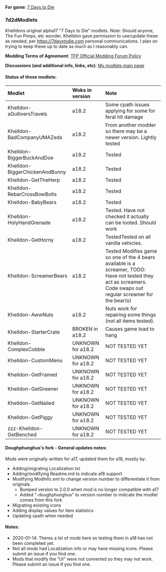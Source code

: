**For game**: [7 Days to Die](https://7daystodie.com)

### 7d2dModlets
Khelldons original alpha17 "7 Days to Die" modlets.
Note: Should anyone, The Fun Pimps, etc wonder, Khelldon gave permission to use/update these as needed, per https://7daystodie.com personal communications. I plan on trying to keep these up to date as much as I reasonably can. 

**Modding Terms of Agreement**: [TFP Official Modding Forum Policy ](https://7daystodie.com/forums/showthread.php?59817-TFP-Official-Modding-Forum-Policy)

**Discussions (and additional info, links, etc)**: [My modlets main page](https://7daystodie.com/forums/showthread.php?144915-Doughs-modlets)

#### Status of these modlets:

Modlet | Woks in version  | Note
| :------------ | :------------- | :------------- |
Khelldon-aGulliversTravels | a18.2 | Some cpath issues applying for some for feral hit damage
Khelldon-BadCompanyUMAZeds| a18.2 | From another modder so there may be a newer version. Lightly tested
Khelldon-BiggerBuckAndDoe| a18.2 | Tested
Khelldon-BiggerChickenAndBunny| a18.2 | Tested
Khelldon-GetTheHerp| a18.2 | Tested
Khelldon-RebarCrossBowBolts| a18.2 | Tested
Khelldon-BabyBears | a18.2 | Tested
Khelldon-HolyHandGrenade| a18.2 | Tested. Have not checked it actually can be looted. Should work
Khelldon-GetHorny| a18.2 | TestedTested on all vanilla vehicles.
Khelldon-ScreamerBears| a18.2 | Tested Modifies game so one of the 4 bears available is a screamer, TODO: Have not tested they act as screamers.  Code swaps out regular screamer for the bear(s)
Khelldon-AwwNuts | a18.2 | Nuts work for repairing some things (not all items tested).
Khelldon-StarterCrate| BROKEN in a18.2 | Causes game load to hang
Khelldon-ComplexCobble| UNKNOWN for a18.2| NOT TESTED YET
Khelldon-CustomMenu| UNKNOWN for a18.2| NOT TESTED YET
Khelldon-GetFramed| UNKNOWN for a18.2| NOT TESTED YET
Khelldon-GetGreener| UNKNOWN for a18.2| NOT TESTED YET
Khelldon-GetNailed| UNKNOWN for a18.2| NOT TESTED YET
Khelldon-GetPiggy| UNKNOWN for a18.2| NOT TESTED YET
zzz-Khelldon-GetBenched | UNKNOWN for a18.2| NOT TESTED YET

#### Doughphunghus's fork - General updates notes:
Mods were originally written for a17, updated them for a18, mostly by:
- Adding/migrating Localization.txt
- Adding/modifying Readme.md to indicate a18 support
- Modifying ModInfo.xml to change version number to  differentiate it from originals.
  - Bumped version to 2.0.0 when mod is no longer compatible with a17
  - Added "-doughphunghus" to version number to indicate the modlet comes from this fork
- Migrating existing icons
- Adding display values for item statistics
- Updating xpath when needed

#### Notes:
- 2020-01-14: Theres a lot of mods here so testing them in a18 has not been completed yet.
- Not all mods had Localization info or may have missing icons.  Please submit an issue if you find one.
- Mods that modify the "UI" were not converted so they may not work. Please submit an issue if you find one.
